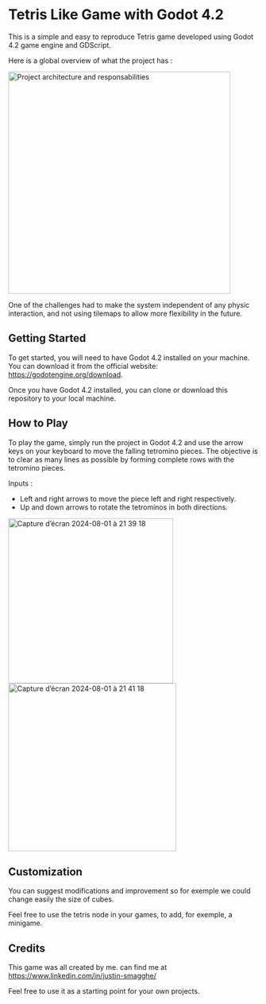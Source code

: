 # Tetris Like Game with Godot 4.2

This is a simple and easy to reproduce Tetris game developed using Godot 4.2 game engine and GDScript.

Here is a global overview of what the project has :

<img width="447" alt="Project architecture and responsabilities" src="https://github.com/user-attachments/assets/653190fb-5740-4e30-8603-a5fb78e25b0e">

One of the challenges had to make the system independent of any physic interaction, and not using tilemaps to allow more flexibility in the future.

## Getting Started

To get started, you will need to have Godot 4.2 installed on your machine. You can download it from the official website: https://godotengine.org/download.

Once you have Godot 4.2 installed, you can clone or download this repository to your local machine.

## How to Play

To play the game, simply run the project in Godot 4.2 and use the arrow keys on your keyboard to move the falling tetromino pieces. 
The objective is to clear as many lines as possible by forming complete rows with the tetromino pieces.

Inputs :

- Left and right arrows to move the piece left and right respectively.
- Up and down arrows to rotate the tetrominos in both directions.

<img width="332" alt="Capture d’écran 2024-08-01 à 21 39 18" src="https://github.com/user-attachments/assets/27e5284f-a314-4bb0-b4f1-49b363dd28f1">
<img width="338" alt="Capture d’écran 2024-08-01 à 21 41 18" src="https://github.com/user-attachments/assets/6501dda8-766e-46ad-9238-abef2991ef1a">


## Customization

You can suggest modifications and improvement so for exemple we could change easily the size of cubes.

Feel free to use the tetris node in your games, to add, for exemple, a minigame.

## Credits

This game was all created by me.
can find me at https://www.linkedin.com/in/justin-smagghe/

Feel free to use it as a starting point for your own projects.

